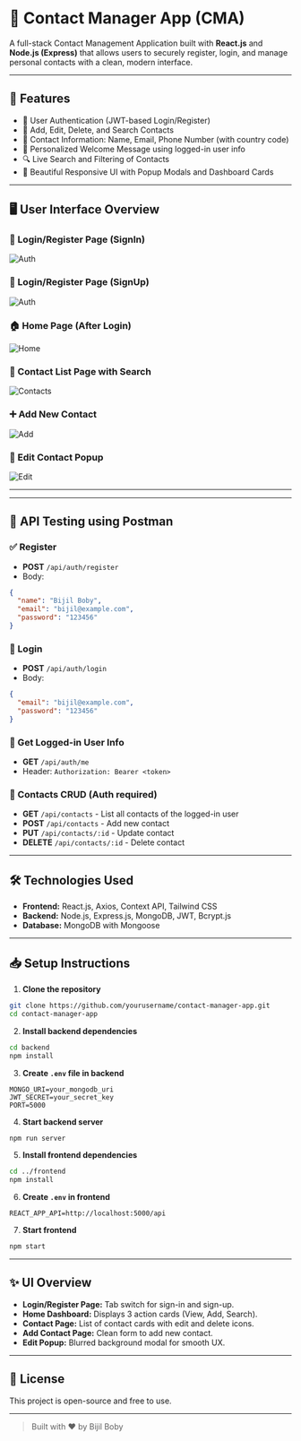 # 📇 Contact Manager App (CMA)

A full-stack Contact Management Application built with **React.js** and **Node.js (Express)** that allows users to securely register, login, and manage personal contacts with a clean, modern interface.

---

## 🚀 Features

- 🔐 User Authentication (JWT-based Login/Register)
- 📇 Add, Edit, Delete, and Search Contacts
- 🧾 Contact Information: Name, Email, Phone Number (with country code)
- 🙋 Personalized Welcome Message using logged-in user info
- 🔍 Live Search and Filtering of Contacts
- 🎨 Beautiful Responsive UI with Popup Modals and Dashboard Cards

---

## 🖥️ User Interface Overview

### 🔐 Login/Register  Page (SignIn)
![Auth](screenshots/signin.png)

### 🔐 Login/Register  Page (SignUp)
![Auth](screenshots/signup.png)

### 🏠 Home Page (After Login)
![Home](screenshots/home.png)

### 📇 Contact List Page with Search
![Contacts](screenshots/contacts.png)

### ➕ Add New Contact
![Add](screenshots/add.png)

### 📝 Edit Contact Popup
![Edit](screenshots/edit.png)

---


---


## 🧪 API Testing using Postman

### ✅ Register

- **POST** `/api/auth/register`
- Body:
```json
{
  "name": "Bijil Boby",
  "email": "bijil@example.com",
  "password": "123456"
}
```

### 🔐 Login

- **POST** `/api/auth/login`
- Body:
```json
{
  "email": "bijil@example.com",
  "password": "123456"
}
```

### 🙋 Get Logged-in User Info

- **GET** `/api/auth/me`
- Header: `Authorization: Bearer <token>`

### 📇 Contacts CRUD (Auth required)

- **GET** `/api/contacts` - List all contacts of the logged-in user
- **POST** `/api/contacts` - Add new contact
- **PUT** `/api/contacts/:id` - Update contact
- **DELETE** `/api/contacts/:id` - Delete contact

---

## 🛠️ Technologies Used

- **Frontend:** React.js, Axios, Context API, Tailwind CSS
- **Backend:** Node.js, Express.js, MongoDB, JWT, Bcrypt.js
- **Database:** MongoDB with Mongoose

---

## 📥 Setup Instructions

1. **Clone the repository**
```bash
git clone https://github.com/yourusername/contact-manager-app.git
cd contact-manager-app
```

2. **Install backend dependencies**
```bash
cd backend
npm install
```
3. **Create `.env` file in backend**
```
MONGO_URI=your_mongodb_uri
JWT_SECRET=your_secret_key
PORT=5000
```

4. **Start backend server**
```bash
npm run server
```

5. **Install frontend dependencies**
```bash
cd ../frontend
npm install
```

6. **Create `.env` in frontend**
```
REACT_APP_API=http://localhost:5000/api
```

7. **Start frontend**
```bash
npm start
```

---

## ✨ UI Overview

- **Login/Register Page:** Tab switch for sign-in and sign-up.
- **Home Dashboard:** Displays 3 action cards (View, Add, Search).
- **Contact Page:** List of contact cards with edit and delete icons.
- **Add Contact Page:** Clean form to add new contact.
- **Edit Popup:** Blurred background modal for smooth UX.

---

## 📄 License

This project is open-source and free to use.

---

> Built with ❤️ by Bijil Boby

